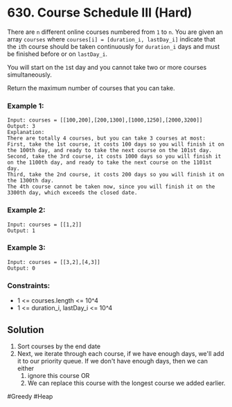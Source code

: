 # 630. Course Schedule III (Hard)

There are `n` different online courses numbered from `1` to `n`. You are given an array `courses` where `courses[i] = [duration_i, lastDay_i]` indicate that the `i`th course should be taken continuously for `duration_i` days and must be finished before or on `lastDay_i`.

You will start on the `1`st day and you cannot take two or more courses simultaneously.

Return the maximum number of courses that you can take.

### Example 1:

```
Input: courses = [[100,200],[200,1300],[1000,1250],[2000,3200]]
Output: 3
Explanation:
There are totally 4 courses, but you can take 3 courses at most:
First, take the 1st course, it costs 100 days so you will finish it on the 100th day, and ready to take the next course on the 101st day.
Second, take the 3rd course, it costs 1000 days so you will finish it on the 1100th day, and ready to take the next course on the 1101st day.
Third, take the 2nd course, it costs 200 days so you will finish it on the 1300th day.
The 4th course cannot be taken now, since you will finish it on the 3300th day, which exceeds the closed date.
```

### Example 2:

```
Input: courses = [[1,2]]
Output: 1
```

### Example 3:

```
Input: courses = [[3,2],[4,3]]
Output: 0
```

### Constraints:

- 1 <= courses.length <= 10^4
- 1 <= duration_i, lastDay_i <= 10^4

## Solution

1. Sort courses by the end date
2. Next, we iterate through each course, if we have enough days, we'll add it to our priority queue. If we don't have enough days, then we can either
   1. ignore this course OR
   2. We can replace this course with the longest course we added earlier.

#Greedy #Heap
